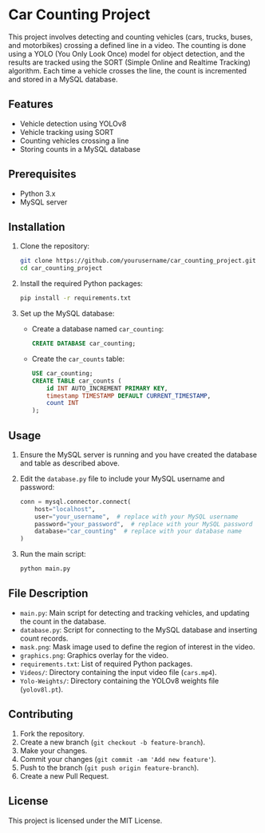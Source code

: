# Car Counting Project

This project involves detecting and counting vehicles (cars, trucks, buses, and motorbikes) crossing a defined line in a video. The counting is done using a YOLO (You Only Look Once) model for object detection, and the results are tracked using the SORT (Simple Online and Realtime Tracking) algorithm. Each time a vehicle crosses the line, the count is incremented and stored in a MySQL database.

## Features

- Vehicle detection using YOLOv8
- Vehicle tracking using SORT
- Counting vehicles crossing a line
- Storing counts in a MySQL database

## Prerequisites

- Python 3.x
- MySQL server

## Installation

1. Clone the repository:
    ```bash
    git clone https://github.com/yourusername/car_counting_project.git
    cd car_counting_project
    ```

2. Install the required Python packages:
    ```bash
    pip install -r requirements.txt
    ```

3. Set up the MySQL database:
    - Create a database named `car_counting`:
      ```sql
      CREATE DATABASE car_counting;
      ```
    - Create the `car_counts` table:
      ```sql
      USE car_counting;
      CREATE TABLE car_counts (
          id INT AUTO_INCREMENT PRIMARY KEY,
          timestamp TIMESTAMP DEFAULT CURRENT_TIMESTAMP,
          count INT
      );
      ```

## Usage

1. Ensure the MySQL server is running and you have created the database and table as described above.

2. Edit the `database.py` file to include your MySQL username and password:
    ```python
    conn = mysql.connector.connect(
        host="localhost",
        user="your_username",  # replace with your MySQL username
        password="your_password",  # replace with your MySQL password
        database="car_counting"  # replace with your database name
    )
    ```

3. Run the main script:
    ```bash
    python main.py
    ```

## File Description

- `main.py`: Main script for detecting and tracking vehicles, and updating the count in the database.
- `database.py`: Script for connecting to the MySQL database and inserting count records.
- `mask.png`: Mask image used to define the region of interest in the video.
- `graphics.png`: Graphics overlay for the video.
- `requirements.txt`: List of required Python packages.
- `Videos/`: Directory containing the input video file (`cars.mp4`).
- `Yolo-Weights/`: Directory containing the YOLOv8 weights file (`yolov8l.pt`).

## Contributing

1. Fork the repository.
2. Create a new branch (`git checkout -b feature-branch`).
3. Make your changes.
4. Commit your changes (`git commit -am 'Add new feature'`).
5. Push to the branch (`git push origin feature-branch`).
6. Create a new Pull Request.

## License

This project is licensed under the MIT License.
